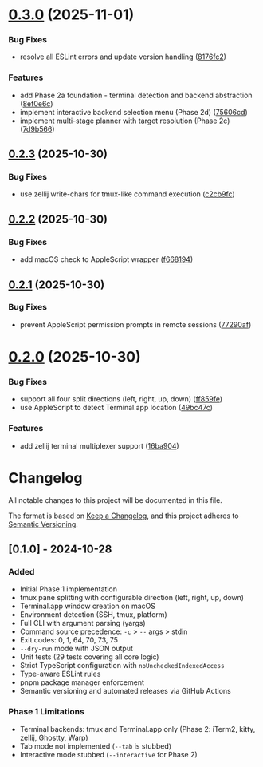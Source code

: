 # [0.3.0](https://github.com/mikegreiling/run-elsewhere/compare/v0.2.3...v0.3.0) (2025-11-01)


### Bug Fixes

* resolve all ESLint errors and update version handling ([8176fc2](https://github.com/mikegreiling/run-elsewhere/commit/8176fc23ac9cc12070b29156b07c3e48aa743f6a))


### Features

* add Phase 2a foundation - terminal detection and backend abstraction ([8ef0e6c](https://github.com/mikegreiling/run-elsewhere/commit/8ef0e6cfe4f4c789642b09f8a72587b1816c4b2a))
* implement interactive backend selection menu (Phase 2d) ([75606cd](https://github.com/mikegreiling/run-elsewhere/commit/75606cd1e725678c27af7db5d590605cd9b0e6dc))
* implement multi-stage planner with target resolution (Phase 2c) ([7d9b566](https://github.com/mikegreiling/run-elsewhere/commit/7d9b5667af2d0028fd4f16f665b76b844f6a5da0))

## [0.2.3](https://github.com/mikegreiling/run-elsewhere/compare/v0.2.2...v0.2.3) (2025-10-30)


### Bug Fixes

* use zellij write-chars for tmux-like command execution ([c2cb9fc](https://github.com/mikegreiling/run-elsewhere/commit/c2cb9fc6ff114906ccaed747ea9ef00101e79f84))

## [0.2.2](https://github.com/mikegreiling/run-elsewhere/compare/v0.2.1...v0.2.2) (2025-10-30)


### Bug Fixes

* add macOS check to AppleScript wrapper ([f668194](https://github.com/mikegreiling/run-elsewhere/commit/f66819485772d10a050bbd5ba037dae90e03f0cf))

## [0.2.1](https://github.com/mikegreiling/run-elsewhere/compare/v0.2.0...v0.2.1) (2025-10-30)


### Bug Fixes

* prevent AppleScript permission prompts in remote sessions ([77290af](https://github.com/mikegreiling/run-elsewhere/commit/77290afb685d00be7e1a3ba29aca6f325bd88742))

# [0.2.0](https://github.com/mikegreiling/run-elsewhere/compare/v0.1.0...v0.2.0) (2025-10-30)


### Bug Fixes

* support all four split directions (left, right, up, down) ([ff859fe](https://github.com/mikegreiling/run-elsewhere/commit/ff859feb4221a44f14c11986759e582c18ca5df3))
* use AppleScript to detect Terminal.app location ([49bc47c](https://github.com/mikegreiling/run-elsewhere/commit/49bc47c6798c75bc780147a632aa0161f3371e34))


### Features

* add zellij terminal multiplexer support ([16ba904](https://github.com/mikegreiling/run-elsewhere/commit/16ba9040e83288206f72cdbb5c48b8090c077ba9))

# Changelog

All notable changes to this project will be documented in this file.

The format is based on [Keep a Changelog](https://keepachangelog.com/en/1.0.0/),
and this project adheres to [Semantic Versioning](https://semver.org/spec/v2.0.0.html).

## [0.1.0] - 2024-10-28

### Added

- Initial Phase 1 implementation
- tmux pane splitting with configurable direction (left, right, up, down)
- Terminal.app window creation on macOS
- Environment detection (SSH, tmux, platform)
- Full CLI with argument parsing (yargs)
- Command source precedence: `-c` > `--` args > stdin
- Exit codes: 0, 1, 64, 70, 73, 75
- `--dry-run` mode with JSON output
- Unit tests (29 tests covering all core logic)
- Strict TypeScript configuration with `noUncheckedIndexedAccess`
- Type-aware ESLint rules
- pnpm package manager enforcement
- Semantic versioning and automated releases via GitHub Actions

### Phase 1 Limitations

- Terminal backends: tmux and Terminal.app only (Phase 2: iTerm2, kitty, zellij, Ghostty, Warp)
- Tab mode not implemented (`--tab` is stubbed)
- Interactive mode stubbed (`--interactive` for Phase 2)
